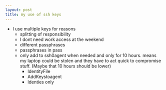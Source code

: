 ```yaml
---
layout: post
title: my use of ssh keys
---
```


- I use multiple keys for reasons
  - splitting of responsibility
  - I dont need work access at the weekend
  - different passphrases
  - passphrases in pass
  - only add to ssh0agent when needed and only for 10 hours. means my laptop
    could be stolen and they have to act quick to compromise stuff. (Maybe that
    10 hours should be lower)
    - IdentityFile
    - AddKeystoagent
    - Identies only

